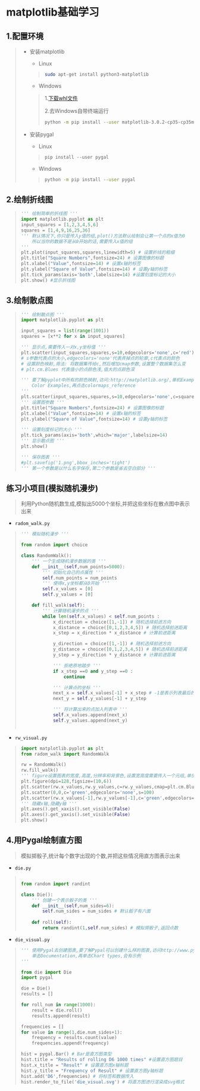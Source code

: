 # matplotlib基础学习

## 1.配置环境

> - 安装matplotlib
>
>   - Linux
>
>   > ```sh
>   > sudo apt-get install python3-matplotlib
>   > ```
>
>   - Windows
>
>   > 1.[下载whl文件](https://files.pythonhosted.org/packages/c6/a6/75a4ccad919388fc3ef578d8e5ccadd12dbf6257cb79f12b11508f074b49/matplotlib-3.0.2-cp35-cp35m-win32.whl)
>   >
>   > 2.去Windows自带终端运行
>   >
>   > ```sh
>   > python -m pip install --user matplotlib-3.0.2-cp35-cp35m-win32.whl
>   > ```
>
> - 安装pygal
>
>   - Linux
>
>   > ```Python
>   > pip install --user pygal
>   > ```
>
>   - Windows
>
>   > ```sh
>   > python -m pip install --user pygal
>   > ```

## 2.绘制折线图

> ```Python
> ''' 绘制简单的折线图 '''
> import matplotlib.pyplot as plt
> input_squares = [1,2,3,4,5,6]
> squares = [1,4,9,16,25,36] 
> ''' 默认情况下,你只是传入y值的组,plot()方法默认绘制会让第一个点的x值为0
>     所以当你的数据不是从0开始的话,需要传入x值的组
> '''
> plt.plot(input_squares,squares,linewidth=5) # 设置折线的粗细
> plt.title("Square Numbers",fontsize=24) # 设置图像的标题
> plt.xlabel("Value",fontsize=14) # 设置x轴的标签 
> plt.ylabel("Square of Value",fontsize=14) # 设置y轴的标签
> plt.tick_params(axis='both',labelsize=14) #设置刻度标记的大小
> plt.show() #显示折线图
> ```

## 3.绘制散点图

> ```Python
> ''' 绘制散点图 '''
> import matplotlib.pyplot as plt
> 
> input_squares = list(range(1001))
> squares = [x**2 for x in input_squares]
> 
> ''' 显示点,需要传入一对x,y坐标值 '''
> plt.scatter(input_squares,squares,s=10,edgecolors='none',c='red') 
> # s参数代表点的大小,edgecolors='none'代表弄掉点的轮廓,c代表点的颜色
> # 设置颜色映射,用法: 将数据集传给c,然后增加cmap参数,设置整个数据集怎么变
> # plt.cm.Blues 代表值小的点颜色浅,值大的点颜色深
> 
> ''' 要了解pyplot中所有的颜色映射,访问:http://matplotlib.org/,单机Examples,向下滚动到
>     Color Examples,再点击colormaps_reference 
> '''
> plt.scatter(input_squares,squares,s=10,edgecolors='none',c=squares,cmap=plt.cm.Blues)
> ''' 设置图参数 '''
> plt.title("Square Numbers",fontsize=24) # 设置图像的标题
> plt.xlabel("Value",fontsize=14) # 设置x轴的标签 
> plt.ylabel("Square of Value",fontsize=14) # 设置y轴的标签
> 
> ''' 设置刻度标记的大小 '''
> plt.tick_params(axis='both',which='major',labelsize=14)
> ''' 显示散点图 '''
> plt.show()
> 
> ''' 保存图表 '''
> #plt.savefig('1.png',bbox_inches='tight')
> ''' 第一个参数是以什么名字保存,第二个参数是省去空白部分 '''
> ```

## 练习小项目(模拟随机漫步)

> 利用Python随机数生成,模拟出5000个坐标,并把这些坐标在散点图中表示出来

- `radom_walk.py`

> ```Python
> ''' 模拟随机漫步 '''
> 
> from random import choice
> 
> class RandomWalk():
>     ''' 一个生成随机漫步数据的类 '''
>     def __init__(self,num_points=5000):
>         ''' 初始化自己的点属性 '''
>         self.num_points = num_points
>         ''' 使得x,y坐标都从0开始 '''
>         self.x_values = [0]
>         self.y_values = [0]
> 
>     def fill_walk(self):
>         ''' 计算随机漫步的点 '''
>         while len(self.x_values) < self.num_points :
>             x_direction = choice([1,-1]) # 随机选择前进方向    
>             x_distance = choice([0,1,2,3,4,5]) # 随机选择前进距离
>             x_step = x_direction * x_distance # 计算前进距离
> 
>             y_direction = choice([1,-1]) # 随机选择前进方向    
>             y_distance = choice([0,1,2,3,4,5]) # 随机选择前进距离
>             y_step = y_direction * y_distance # 计算前进距离
> 
>             ''' 拒绝原地踏步 '''
>             if x_step ==0 and y_step ==0 :
>                 continue
> 
>             ''' 计算点的坐标 '''
>             next_x = self.x_values[-1] + x_step # -1是表示列表最后的一个点
>             next_y = self.y_values[-1] + y_step
> 
>             ''' 将计算出来的点加入列表中 '''
>             self.x_values.append(next_x)
>             self.y_values.append(next_y)
>  
> ```

- `rw_visual.py`

> ```Python
> import matplotlib.pyplot as plt
> from radom_walk import RandomWalk
> 
> rw = RandomWalk()
> rw.fill_walk()
> ''' figure设置图表的宽度,高度,分辨率和背景色,设置宽高度需要传入一个元组,单位为英寸 '''
> plt.figure(dpi=128,figsize=(10,6))
> plt.scatter(rw.x_values,rw.y_values,c=rw.y_values,cmap=plt.cm.Blues,edgecolors='none',s=5)   
> plt.scatter(0,0,c='green',edgecolors='none',s=100)
> plt.scatter(rw.x_values[-1],rw.y_values[-1],c='green',edgecolors='none',s=100)
> ''' 隐藏x轴,隐藏y轴 '''
> plt.axes().get_xaxis().set_visible(False) 
> plt.axes().get_yaxis().set_visible(False)
> plt.show()
> ```

## 4.用Pygal绘制直方图

> 模拟掷骰子,统计每个数字出现的个数,并把这些情况用直方图表示出来

- `die.py`

> ```Python
> 
> from random import randint
> 
> class Die():
>     ''' 创建一个表示骰子的类 '''
>     def __init__(self,num_sides=6):
>         self.num_sides = num_sides # 默认骰子有六面
>     
>     def roll(self):
>         return randint(1,self.num_sides) # 模拟掷骰子,返回点数
> ```

- `die_visual.py`

> ```Python
> ''' 使用Pygal去创建图表,要了解Pypal可以创建什么样的图表,访问http://www.pypal.org
>     单击Documentation,再单击Chart types,会有示例
> '''
> 
> from die import Die
> import pygal
> 
> die = Die()
> results = []
> 
> for roll_num in range(1000):
>     result = die.roll()
>     results.append(result)
> 
> frequencies = []
> for value in range(1,die.num_sides+1):
>     frequency = results.count(value)
>     frequencies.append(frequency)
> 
> hist = pygal.Bar() # Bar是直方图类型
> hist.title = "Results of rolling D6 1000 times" #设置直方图题目
> hist.x_title = "Result" # 设置直方图x轴标题
> hist.y_title = "Frequency of Result" # 设置直方图y轴标题
> hist.add('D6',frequencies) # 将标签和数据传入
> hist.render_to_file('die_visual.svg') # 将直方图进行渲染成svg格式
> ```